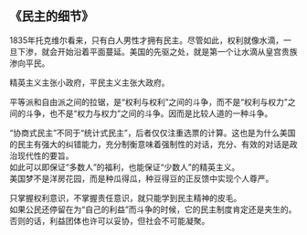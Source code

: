 ## 《民主的细节》
1835年托克维尔看来，只有白人男性才拥有民主。尽管如此，权利就像水滴，一旦下渗，就会开始沿着平面蔓延。美国的先驱之处，就是第一个让水滴从皇宫贵族渗向平民。  

精英主义主张小政府，平民主义主张大政府。  

平等派和自由派之间的拉锯，是“权利与权利”之间的斗争，而不是“权利与权力”之间的斗争，也不是“权力与权力”之间的斗争。因而是比较人道的一种斗争。  

“协商式民主”不同于“统计式民主”，后者仅仅注重选票的计算。这也是为什么美国的民主有强大的纠错能力，充分制衡意味着强制性的对话，充分、有效的对话是政治现代性的要旨。  
如此可以即保证“多数人”的福利，也能保证“少数人”的精英主义。  
美国梦不是洋房花园，而是种瓜得瓜，种豆得豆的正反馈中实现个人尊严。

只掌握权利意识，不掌握责任意识，就只能学到民主精神的皮毛。  
如果公民还停留在为“自己的利益”而斗争的时候，它的民主制度肯定还是夹生的。否则的话，利益团体也许可以妥协，但社会不可能凝聚。
